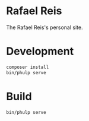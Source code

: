 # Rafael Reis

The Rafael Reis's personal site.

# Development

```bash
composer install
bin/phulp serve
```

# Build

```bash
bin/phulp serve
```
